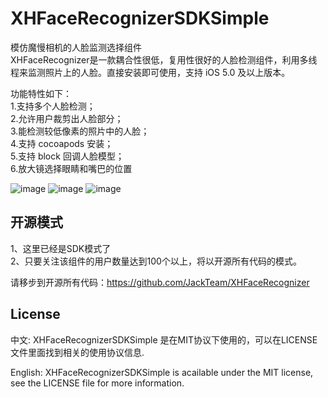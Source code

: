 XHFaceRecognizerSDKSimple
=========================

模仿魔慢相机的人脸监测选择组件     
XHFaceRecognizer是一款耦合性很低，复用性很好的人脸检测组件，利用多线程来监测照片上的人脸。直接安装即可使用，支持 iOS 5.0 及以上版本。        
    
功能特性如下：      
  1.支持多个人脸检测；     
  2.允许用户裁剪出人脸部分；     
  3.能检测较低像素的照片中的人脸；     
  4.支持 cocoapods 安装；     
  5.支持 block 回调人脸模型；      
  6.放大镜选择眼睛和嘴巴的位置
  
  
![image](https://github.com/JackTeam/XHFaceRecognizerSDKSimple/raw/master/Screenshots/监测中.png)
![image](https://github.com/JackTeam/XHFaceRecognizerSDKSimple/raw/master/Screenshots/监测出来.png)
![image](https://github.com/JackTeam/XHFaceRecognizerSDKSimple/raw/master/Screenshots/裁剪.png)
  
  
## 开源模式
1、这里已经是SDK模式了     
2、只要关注该组件的用户数量达到100个以上，将以开源所有代码的模式。    
     
请移步到开源所有代码：https://github.com/JackTeam/XHFaceRecognizer     


## License

中文:      XHFaceRecognizerSDKSimple 是在MIT协议下使用的，可以在LICENSE文件里面找到相关的使用协议信息.

English:   XHFaceRecognizerSDKSimple is acailable under the MIT license, see the LICENSE file for more information.

